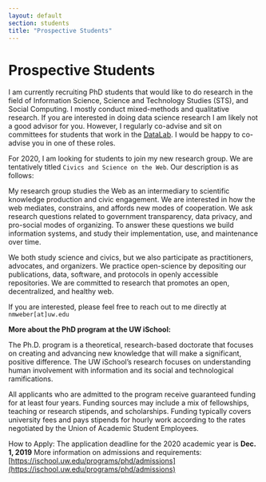 ```yaml
---
layout: default
section: students
title: "Prospective Students"
---
```

# Prospective Students
I am currently recruiting PhD students that would like to do research in the field of Information Science, Science and Technology Studies (STS), and Social Computing. I mostly conduct mixed-methods and qualitative research. If you are interested in doing data science research I am likely not a good advisor for you. However, I regularly co-advise and sit on committees for students that work in the [DataLab](datalab.ischool.uw.edu). I would be happy to co-advise you in one of these roles.

For 2020, I am looking for students to join my new research group. We are tentatively titled `Civics and Science on the Web`. Our description is as follows:

My research group studies the Web as an intermediary to scientific knowledge production and civic engagement. We are interested in how the web mediates, constrains, and affords new modes of cooperation. We ask research questions related to government transparency, data privacy, and pro-social modes of organizing. To answer these questions we build information systems, and study their implementation, use, and maintenance over time. 

We both study science and civics, but we also participate as practitioners, advocates, and organizers. We practice open-science by depositing our publications, data, software, and protocols in openly accessible repositories. We are committed to research that promotes an open, decentralized, and healthy web.
 
If you are interested, please feel free to reach out to me directly at `nmweber[at]uw.edu`
  
**More about the PhD program at the UW iSchool:** 

The Ph.D. program is a theoretical, research-based doctorate that focuses on creating and advancing new knowledge that will make a significant, positive difference. The UW iSchool’s research focuses on understanding human involvement with information and its social and technological ramifications.   

All applicants who are admitted to the program receive guaranteed funding for at least four years. Funding sources may include a mix of fellowships, teaching or research stipends, and scholarships. Funding typically covers university fees and pays stipends for hourly work according to the rates negotiated by the Union of Academic Student Employees.

How to Apply: The application deadline for the 2020 academic year is **Dec. 1, 2019** 
More information on admissions and requirements: [https://ischool.uw.edu/programs/phd/admissions](https://ischool.uw.edu/programs/phd/admissions)  
